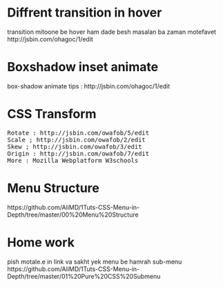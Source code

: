 
<h1>Diffrent transition in hover</h1>
transition mitoone be hover ham dade besh masalan ba zaman motefavet
http://jsbin.com/ohagoc/1/edit

<h1>Boxshadow inset animate</h1>
box-shadow animate tips : http://jsbin.com/ohagoc/1/edit
<h1>CSS Transform</h1>
<pre>
Rotate : http://jsbin.com/owafob/5/edit
Scale ; http://jsbin.com/owafob/2/edit
Skew ; http://jsbin.com/owafob/3/edit
Origin : http://jsbin.com/owafob/7/edit
More : Mozilla Webplatform W3schools
</pre>
<h1>Menu Structure</h1>
https://github.com/AliMD/1Tuts-CSS-Menu-in-Depth/tree/master/00%20Menu%20Structure
<h1>Home work</h1>
pish motale.e in link va sakht yek menu be hamrah sub-menu
https://github.com/AliMD/1Tuts-CSS-Menu-in-Depth/tree/master/01%20Pure%20CSS%20Submenu